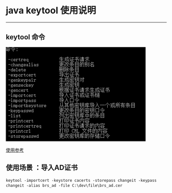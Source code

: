 # java keytool 使用说明

---

## keytool 命令
![keytool 命令](../doc_img/keytool_cmd.png)

[使用参考](https://www.cnblogs.com/xdp-gacl/p/3750965.html)

## 使用场景 ：导入AD证书
```
keytool -importcert -keystore cacerts -storepass changeit -keypass changeit -alias brs_ad -file C:\dev\file\brs_ad.cer
```